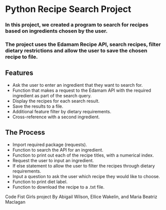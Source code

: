 # Python Recipe Search Project

### In this project, we created a program to search for recipes based on ingredients chosen by the user. 
### The  project uses the Edamam Recipe API, search recipes, filter dietary restrictions and allow the user to save the chosen recipe to file.

## Features

- Ask the user to enter an ingredient that they want to search for.
- Function that makes a request to the Edamam API with the required ingredient as part of the search query.
- Display the recipes for each search result.
- Save the results to a file.
- Additional feature filter by dietary requirements.
- Cross-reference with a second ingredient. 

## The Process

- Import required package (requests).
- Function to search the API for an ingredient.
- Function to print  out each of the recipe titles, with a numerical index.
- Request the user to input an ingredient.
- If else statement to allow the user to filter the recipes  through dietary requirements.
- Input a question  to ask the user which recipe they would like to choose.
- Function to print diet label.
- Function to download the recipe to a .txt file.

<p> Code Fist Girls project By Abigail Wilson, Ellice Wakelin, and Maria Beatriz Maclagan </p>